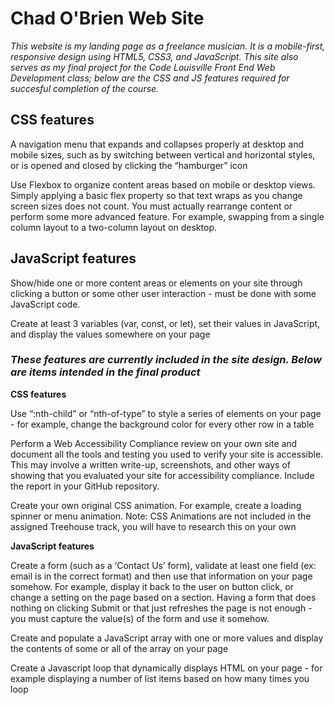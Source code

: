 # Chad O'Brien Web Site

*This website is my landing page as a freelance musician. It is a mobile-first, responsive design using HTML5, CSS3, and JavaScript. This site also serves as my final project for the Code Louisville Front End Web Development class; below are the CSS and JS features required for succesful completion of the course.*

## CSS features

A navigation menu that expands and collapses properly at desktop and mobile sizes, such as by switching between vertical and horizontal styles, or is opened and closed by clicking the “hamburger” icon

Use Flexbox to organize content areas based on mobile or desktop views. Simply applying a basic flex property so that text wraps as you change screen sizes does not count. You must actually rearrange content or perform some more advanced feature. For example, swapping from a single column layout to a two-column layout on desktop.


## JavaScript features

Show/hide one or more content areas or elements on your site through clicking a button or some other user interaction - must be done with some JavaScript code. 

Create at least 3 variables (var, const, or let), set their values in JavaScript, and display the values somewhere on your page


### *These features are currently included in the site design. Below are items intended in the final product*

**CSS features**

Use “:nth-child” or “nth-of-type” to style a series of elements on your page - for example, change the background color for every other row in a table 

Perform a Web Accessibility Compliance review on your own site and document all the tools and testing you used to verify your site is accessible. This may involve a written write-up, screenshots, and other ways of showing that you evaluated your site for accessibility compliance. Include the report in your GitHub repository.

Create your own original CSS animation. For example, create a loading spinner or menu animation. Note: CSS Animations are not included in the assigned Treehouse track, you will have to research this on your own


**JavaScript features**

Create a form (such as a ‘Contact Us’ form), validate at least one field (ex: email is in the correct format) and then use that information on your page somehow. For example, display it back to the user on button click, or change a setting on the page based on a section. Having a form that does nothing on clicking Submit or that just refreshes the page is not enough - you must capture the value(s) of the form and use it somehow.

Create and populate a JavaScript array with one or more values and display the contents of some or all of the array on your page

Create a Javascript loop that dynamically displays HTML on your page - for example displaying a number of list items based on how many times you loop

